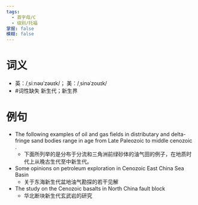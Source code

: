 ```yaml
---
tags:
  - 首字母/C
  - 级别/托福
掌握: false
模糊: false
---
```

# 词义
- 英：/ˌsiːnəʊˈzəʊɪk/； 美：/ˌsinəˈzoʊɪk/
- #词性缺失 新生代；新生界
# 例句
- The following examples of oil and gas fields in distributary and delta-fringe sand bodies range in age from Late Paleozoic to middle cenozoic .
	- 下面所列举的是分布于分流和三角洲前绿砂体的油气田的例子，在地质时代上从晚古生代至中新生代。
- Some opinions on petroleum exploration in Cenozoic East China Sea Basin
	- 关于东海新生代盆地油气勘探的若干见解
- The study on the Cenozoic basalts in North China fault block
	- 华北断块新生代玄武岩的研究

